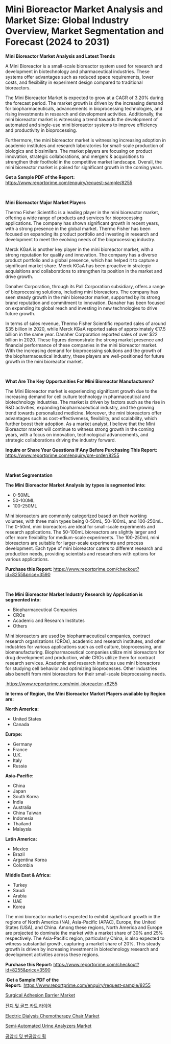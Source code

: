 <p><h1>Mini Bioreactor Market Analysis and Market Size: Global Industry Overview, Market Segmentation and Forecast (2024 to 2031)</h1></p><p><strong>Mini Bioreactor Market Analysis and Latest Trends</strong></p>
<p><p>A Mini Bioreactor is a small-scale bioreactor system used for research and development in biotechnology and pharmaceutical industries. These systems offer advantages such as reduced space requirements, lower costs, and flexibility in experiment design compared to traditional bioreactors.</p><p>The Mini Bioreactor Market is expected to grow at a CAGR of 3.20% during the forecast period. The market growth is driven by the increasing demand for biopharmaceuticals, advancements in bioprocessing technologies, and rising investments in research and development activities. Additionally, the mini bioreactor market is witnessing a trend towards the development of automated and single-use mini bioreactor systems to improve efficiency and productivity in bioprocessing.</p><p>Furthermore, the mini bioreactor market is witnessing increasing adoption in academic institutes and research laboratories for small-scale production of biologics and biosimilars. The market players are focusing on product innovation, strategic collaborations, and mergers & acquisitions to strengthen their foothold in the competitive market landscape. Overall, the mini bioreactor market is poised for significant growth in the coming years.</p></p>
<p><strong>Get a Sample PDF of the Report:&nbsp;</strong> <a href="https://www.reportprime.com/enquiry/request-sample/8255">https://www.reportprime.com/enquiry/request-sample/8255</a></p>
<p>&nbsp;</p>
<p><strong>Mini Bioreactor Major Market Players</strong></p>
<p><p>Thermo Fisher Scientific is a leading player in the mini bioreactor market, offering a wide range of products and services for bioprocessing applications. The company has shown significant growth in recent years, with a strong presence in the global market. Thermo Fisher has been focused on expanding its product portfolio and investing in research and development to meet the evolving needs of the bioprocessing industry.</p><p>Merck KGaA is another key player in the mini bioreactor market, with a strong reputation for quality and innovation. The company has a diverse product portfolio and a global presence, which has helped it to capture a significant market share. Merck KGaA has been proactive in strategic acquisitions and collaborations to strengthen its position in the market and drive growth.</p><p>Danaher Corporation, through its Pall Corporation subsidiary, offers a range of bioprocessing solutions, including mini bioreactors. The company has seen steady growth in the mini bioreactor market, supported by its strong brand reputation and commitment to innovation. Danaher has been focused on expanding its global reach and investing in new technologies to drive future growth.</p><p>In terms of sales revenue, Thermo Fisher Scientific reported sales of around $35 billion in 2020, while Merck KGaA reported sales of approximately €17.5 billion in the same year. Danaher Corporation reported sales of over $22 billion in 2020. These figures demonstrate the strong market presence and financial performance of these companies in the mini bioreactor market. With the increasing demand for bioprocessing solutions and the growth of the biopharmaceutical industry, these players are well-positioned for future growth in the mini bioreactor market.</p></p>
<p>&nbsp;</p>
<p><strong>What Are The Key Opportunities For Mini Bioreactor Manufacturers?</strong></p>
<p><p>The Mini Bioreactor market is experiencing significant growth due to the increasing demand for cell culture technology in pharmaceutical and biotechnology industries. The market is driven by factors such as the rise in R&D activities, expanding biopharmaceutical industry, and the growing trend towards personalized medicine. Moreover, the mini bioreactors offer advantages such as cost-effectiveness, flexibility, and scalability, which further boost their adoption. As a market analyst, I believe that the Mini Bioreactor market will continue to witness strong growth in the coming years, with a focus on innovation, technological advancements, and strategic collaborations driving the industry forward.</p></p>
<p><strong>Inquire or Share Your Questions If Any Before Purchasing This Report:</strong> <a href="https://www.reportprime.com/enquiry/pre-order/8255">https://www.reportprime.com/enquiry/pre-order/8255</a></p>
<p>&nbsp;</p>
<p><strong>Market Segmentation</strong></p>
<p><strong>The Mini Bioreactor Market Analysis by types is segmented into:</strong></p>
<p><ul><li>0-50ML</li><li>50-100ML</li><li>100-250ML</li></ul></p>
<p><p>Mini bioreactors are commonly categorized based on their working volumes, with three main types being 0-50mL, 50-100mL, and 100-250mL. The 0-50mL mini bioreactors are ideal for small-scale experiments and research applications. The 50-100mL bioreactors are slightly larger and offer more flexibility for medium-scale experiments. The 100-250mL mini bioreactors are suitable for larger-scale experiments and process development. Each type of mini bioreactor caters to different research and production needs, providing scientists and researchers with options for various applications.</p></p>
<p><strong>Purchase this Report:&nbsp;</strong><a href="https://www.reportprime.com/checkout?id=8255&price=3590">https://www.reportprime.com/checkout?id=8255&price=3590</a></p>
<p>&nbsp;</p>
<p><strong>The Mini Bioreactor Market Industry Research by Application is segmented into:</strong></p>
<p><ul><li>Biopharmaceutical Companies</li><li>CROs</li><li>Academic and Research Institutes</li><li>Others</li></ul></p>
<p><p>Mini bioreactors are used by biopharmaceutical companies, contract research organizations (CROs), academic and research institutes, and other industries for various applications such as cell culture, bioprocessing, and biomanufacturing. Biopharmaceutical companies utilize mini bioreactors for drug development and production, while CROs utilize them for contract research services. Academic and research institutes use mini bioreactors for studying cell behavior and optimizing bioprocesses. Other industries also benefit from mini bioreactors for their small-scale bioprocessing needs.</p></p>
<p><a href="https://www.reportprime.com/mini-bioreactor-r8255">&nbsp;https://www.reportprime.com/mini-bioreactor-r8255</a></p>
<p><strong>In terms of Region, the Mini Bioreactor Market Players available by Region are:</strong></p>
<p>
    <p> <strong> North America: </strong>
        <ul>
            <li>United States</li>
            <li>Canada</li>
        </ul>
        </p> 
    <p> <strong> Europe: </strong>
        <ul>
            <li>Germany</li>
            <li>France</li>
            <li>U.K.</li>
            <li>Italy</li>
            <li>Russia</li>
        </ul>
        </p> 
    <p> <strong> Asia-Pacific: </strong>
        <ul>
            <li>China</li>
            <li>Japan</li>
            <li>South Korea</li>
            <li>India</li>
            <li>Australia</li>
            <li>China Taiwan</li>
            <li>Indonesia</li>
            <li>Thailand</li>
            <li>Malaysia</li>
        </ul>
        </p> 
    <p> <strong> Latin America: </strong>
        <ul>
            <li>Mexico</li>
            <li>Brazil</li>
            <li>Argentina Korea</li>
            <li>Colombia</li>
        </ul>
        </p> 
    <p> <strong> Middle East & Africa: </strong>
        <ul>
            <li>Turkey</li>
            <li>Saudi</li>
            <li>Arabia</li>
            <li>UAE</li>
            <li>Korea</li>
        </ul>
    </p>
    </p>
<p><p>The mini bioreactor market is expected to exhibit significant growth in the regions of North America (NA), Asia-Pacific (APAC), Europe, the United States (USA), and China. Among these regions, North America and Europe are projected to dominate the market with a market share of 30% and 25% respectively. The Asia-Pacific region, particularly China, is also expected to witness substantial growth, capturing a market share of 20%. This steady growth is driven by increasing investment in biotechnology research and development activities across these regions.</p></p>
<p><strong>Purchase this Report: </strong><a href="https://www.reportprime.com/checkout?id=8255&price=3590">https://www.reportprime.com/checkout?id=8255&price=3590</a></p>
<p>&nbsp;<strong>Get a Sample PDF of the Report:&nbsp;&nbsp;</strong><a href="https://www.reportprime.com/enquiry/request-sample/8255">https://www.reportprime.com/enquiry/request-sample/8255</a></p>
<p><strong></strong></p>
<p><p><a href="https://github.com/juancolorado15/Market-Research-Report-List-4/blob/main/surgical-adhesion-barrier-market.md">Surgical Adhesion Barrier Market</a></p><p><a href="https://github.com/rick7624/Market-Research-Report-List-3/blob/main/4702237105372.md">잔디 및 골프 카트 타이어</a></p><p><a href="https://medium.com/@waddy46852/electric-dialysis-chemotherapy-chair-market-a-global-and-regional-analysis-focus-on-region-aa343b194b6e">Electric Dialysis Chemotherapy Chair Market</a></p><p><a href="https://medium.com/@jhydehele7/semi-automated-urine-analyzers-industry-sector-market-dynamics-and-future-scenarios-2024-2031-a13f6ea1dcae">Semi-Automated Urine Analyzers Market</a></p><p><a href="https://github.com/mduzzalmduzzal601/Market-Research-Report-List-2/blob/main/5038275105373.md">공압식 및 반공압식 휠</a></p></p>